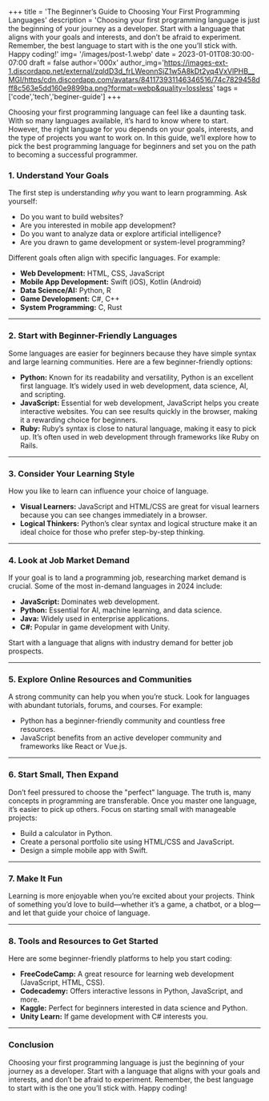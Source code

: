 +++
title = 'The Beginner’s Guide to Choosing Your First Programming Languages'
description = 'Choosing your first programming language is just the beginning of your journey as a developer. Start with a language that aligns with your goals and interests, and don’t be afraid to experiment. Remember, the best language to start with is the one you’ll stick with. Happy coding!'
img= '/images/post-1.webp'
date = 2023-01-01T08:30:00-07:00
draft = false
author='000x'
author_img='https://images-ext-1.discordapp.net/external/zqldD3d_frLWeonnSjZ1w5A8kDt2yq4VxVlPHB__MGI/https/cdn.discordapp.com/avatars/841173931146346516/74c7829458dff8c563e5dd160e9899ba.png?format=webp&quality=lossless'
 tags  =['code','tech','beginer-guide']
+++

Choosing your first programming language can feel like a daunting task. With so many languages available, it’s hard to know where to start. However, the right language for you depends on your goals, interests, and the type of projects you want to work on. In this guide, we’ll explore how to pick the best programming language for beginners and set you on the path to becoming a successful programmer.


### 1. Understand Your Goals

The first step is understanding _why_ you want to learn programming. Ask yourself:

- Do you want to build websites?
- Are you interested in mobile app development?
- Do you want to analyze data or explore artificial intelligence?
- Are you drawn to game development or system-level programming?

Different goals often align with specific languages. For example:

- **Web Development:** HTML, CSS, JavaScript
- **Mobile App Development:** Swift (iOS), Kotlin (Android)
- **Data Science/AI:** Python, R
- **Game Development:** C#, C++
- **System Programming:** C, Rust

---

### 2. Start with Beginner-Friendly Languages

Some languages are easier for beginners because they have simple syntax and large learning communities. Here are a few beginner-friendly options:

- **Python:** Known for its readability and versatility, Python is an excellent first language. It’s widely used in web development, data science, AI, and scripting.
- **JavaScript:** Essential for web development, JavaScript helps you create interactive websites. You can see results quickly in the browser, making it a rewarding choice for beginners.
- **Ruby:** Ruby’s syntax is close to natural language, making it easy to pick up. It’s often used in web development through frameworks like Ruby on Rails.

---

### 3. Consider Your Learning Style

How you like to learn can influence your choice of language.

- **Visual Learners:** JavaScript and HTML/CSS are great for visual learners because you can see changes immediately in a browser.
- **Logical Thinkers:** Python’s clear syntax and logical structure make it an ideal choice for those who prefer step-by-step thinking.

---

### 4. Look at Job Market Demand

If your goal is to land a programming job, researching market demand is crucial. Some of the most in-demand languages in 2024 include:

- **JavaScript:** Dominates web development.
- **Python:** Essential for AI, machine learning, and data science.
- **Java:** Widely used in enterprise applications.
- **C#:** Popular in game development with Unity.

Start with a language that aligns with industry demand for better job prospects.

---

### 5. Explore Online Resources and Communities

A strong community can help you when you’re stuck. Look for languages with abundant tutorials, forums, and courses. For example:

- Python has a beginner-friendly community and countless free resources.
- JavaScript benefits from an active developer community and frameworks like React or Vue.js.

---

### 6. Start Small, Then Expand

Don’t feel pressured to choose the "perfect" language. The truth is, many concepts in programming are transferable. Once you master one language, it’s easier to pick up others. Focus on starting small with manageable projects:

- Build a calculator in Python.
- Create a personal portfolio site using HTML/CSS and JavaScript.
- Design a simple mobile app with Swift.

---

### 7. Make It Fun

Learning is more enjoyable when you’re excited about your projects. Think of something you’d love to build—whether it’s a game, a chatbot, or a blog—and let that guide your choice of language.

---

### 8. Tools and Resources to Get Started

Here are some beginner-friendly platforms to help you start coding:

- **FreeCodeCamp:** A great resource for learning web development (JavaScript, HTML, CSS).
- **Codecademy:** Offers interactive lessons in Python, JavaScript, and more.
- **Kaggle:** Perfect for beginners interested in data science and Python.
- **Unity Learn:** If game development with C# interests you.

---

### Conclusion

Choosing your first programming language is just the beginning of your journey as a developer. Start with a language that aligns with your goals and interests, and don’t be afraid to experiment. Remember, the best language to start with is the one you’ll stick with. Happy coding!